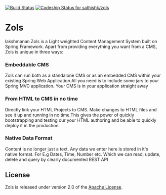 [![Build Status](https://travis-ci.org/sathishk/zols.svg?branch=master)](https://travis-ci.org/sathishk/zols) [ ![Codeship Status for sathishk/zols](https://codeship.com/projects/b65c6c40-440e-0133-338f-16d04af5f66c/status?branch=master)](https://codeship.com/projects/104241)
 
Zols
====
lakshmanan
Zols is a Light weighted Content Management System built on Spring Framework. Apart from providing everything you want from a CMS, Zols is unique in three ways:

### Embeddable CMS
Zols can run both as a standalone CMS or as an embedded CMS within your existing Spring Web Application.All you need is to include some jars to your Spring MVC application. Your CMS is in your application straight away

### From HTML to CMS in no time
Directly link your HTML Projects to CMS. Make changes to HTML files and see it up and running in no time.This gives the power of quickly bootstrapping and testing our your HTML authoring and be able to quickly deploy it in the production.

### Native Data Format
Content is no longer just a text. Any data we enter here is stored in it's native format. For E.g Dates, Time, Number etc. Which we can read, update, delete and query by clearly documented REST API

## License
Zols is released under version 2.0 of the [Apache License][].

[here]:https://github.com/sathishk/zols-sample
[Apache License]: http://www.apache.org/licenses/LICENSE-2.0
